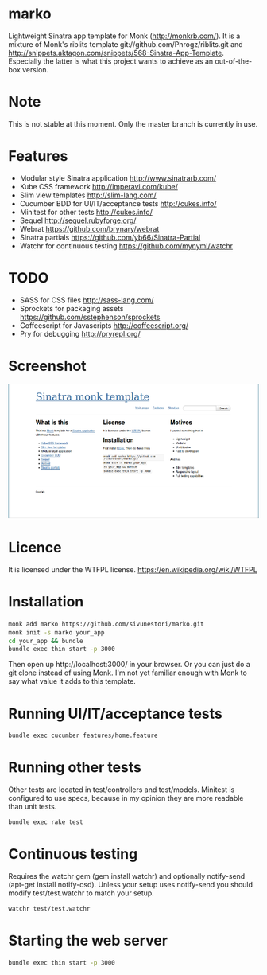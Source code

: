 marko
=====

Lightweight Sinatra app template for Monk (http://monkrb.com/).
It is a mixture of Monk's riblits template git://github.com/Phrogz/riblits.git and
http://snippets.aktagon.com/snippets/568-Sinatra-App-Template.
Especially the latter is what this project wants to achieve as an
out-of-the-box version.

Note
====
This is not stable at this moment. Only the master branch is currently
in use.

Features
========

- Modular style Sinatra application http://www.sinatrarb.com/
- Kube CSS framework http://imperavi.com/kube/
- Slim view templates http://slim-lang.com/
- Cucumber BDD for UI/IT/acceptance tests http://cukes.info/
- Minitest for other tests http://cukes.info/
- Sequel http://sequel.rubyforge.org/
- Webrat https://github.com/brynary/webrat
- Sinatra partials https://github.com/yb66/Sinatra-Partial
- Watchr for continuous testing https://github.com/mynyml/watchr

TODO
====

 - SASS for CSS files http://sass-lang.com/
 - Sprockets for packaging assets
   https://github.com/sstephenson/sprockets
 - Coffeescript for Javascripts http://coffeescript.org/
 - Pry for debugging http://pryrepl.org/

Screenshot
==========
![Screenshot](screenshot.png "Screenshot")

Licence
=======

It is licensed under the WTFPL license.
https://en.wikipedia.org/wiki/WTFPL

Installation
============
```sh
monk add marko https://github.com/sivunestori/marko.git
monk init -s marko your_app
cd your_app && bundle
bundle exec thin start -p 3000
```
Then open up http://localhost:3000/ in your browser. Or you can just do
a git clone instead of using Monk. I'm not yet familiar enough with Monk
to say what value it adds to this template.

Running UI/IT/acceptance tests
==============================
```sh
bundle exec cucumber features/home.feature
```

Running other tests
===================
Other tests are located in test/controllers and test/models.  Minitest
is configured to use specs, because in my opinion they are more
readable than unit tests.
```sh
bundle exec rake test
```

Continuous testing
==================
Requires the watchr gem (gem install watchr) and optionally notify-send
(apt-get install notify-osd). Unless your setup uses notify-send you
should modify test/test.watchr to match your setup.
```sh
watchr test/test.watchr
```

Starting the web server
=======================
```sh
bundle exec thin start -p 3000
```
